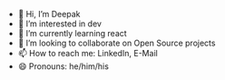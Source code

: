 - 👋 Hi, I’m Deepak
- 👀 I’m interested in dev
- 🌱 I’m currently learning react
- 💞️ I’m looking to collaborate on Open Source projects
- 📫 How to reach me: LinkedIn, E-Mail
- 😄 Pronouns: he/him/his


<!---
Deepak-2514/Deepak-2514 is a ✨ special ✨ repository because its `README.md` (this file) appears on your GitHub profile.
You can click the Preview link to take a look at your changes.
--->
